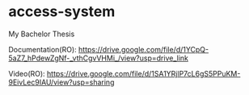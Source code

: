 # access-system
My Bachelor Thesis

Documentation(RO): https://drive.google.com/file/d/1YCpQ-5aZ7_hPdewZgNf-_vthCgvVHMi_/view?usp=drive_link

Video(RO): https://drive.google.com/file/d/1SA1YRjlP7cL6gS5PPuKM-9EivLec9IAU/view?usp=sharing

